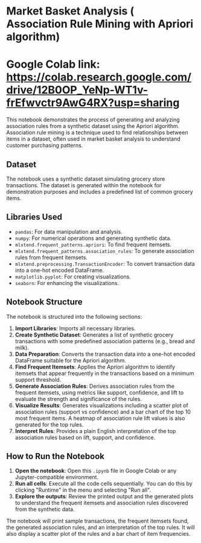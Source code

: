 
# Market Basket Analysis ( Association Rule Mining with Apriori algorithm)

# Google Colab link: https://colab.research.google.com/drive/12B0OP_YeNp-WT1v-frEfwvctr9AwG4RX?usp=sharing

This notebook demonstrates the process of generating and analyzing association rules from a synthetic dataset using the Apriori algorithm. Association rule mining is a technique used to find relationships between items in a dataset, often used in market basket analysis to understand customer purchasing patterns.

## Dataset

The notebook uses a synthetic dataset simulating grocery store transactions. The dataset is generated within the notebook for demonstration purposes and includes a predefined list of common grocery items.

## Libraries Used

- `pandas`: For data manipulation and analysis.
- `numpy`: For numerical operations and generating synthetic data.
- `mlxtend.frequent_patterns.apriori`: To find frequent itemsets.
- `mlxtend.frequent_patterns.association_rules`: To generate association rules from frequent itemsets.
- `mlxtend.preprocessing.TransactionEncoder`: To convert transaction data into a one-hot encoded DataFrame.
- `matplotlib.pyplot`: For creating visualizations.
- `seaborn`: For enhancing the visualizations.

## Notebook Structure

The notebook is structured into the following sections:

1.  **Import Libraries**: Imports all necessary libraries.
2.  **Create Synthetic Dataset**: Generates a list of synthetic grocery transactions with some predefined association patterns (e.g., bread and milk).
3.  **Data Preparation**: Converts the transaction data into a one-hot encoded DataFrame suitable for the Apriori algorithm.
4.  **Find Frequent Itemsets**: Applies the Apriori algorithm to identify itemsets that appear frequently in the transactions based on a minimum support threshold.
5.  **Generate Association Rules**: Derives association rules from the frequent itemsets, using metrics like support, confidence, and lift to evaluate the strength and significance of the rules.
6.  **Visualize Results**: Generates visualizations including a scatter plot of association rules (support vs confidence) and a bar chart of the top 10 most frequent items. A heatmap of association rule lift values is also generated for the top rules.
7.  **Interpret Rules**: Provides a plain English interpretation of the top association rules based on lift, support, and confidence.

## How to Run the Notebook

1.  **Open the notebook**: Open this `.ipynb` file in Google Colab or any Jupyter-compatible environment.
2.  **Run all cells**: Execute all the code cells sequentially. You can do this by clicking "Runtime" in the menu and selecting "Run all".
3.  **Explore the outputs**: Review the printed output and the generated plots to understand the frequent itemsets and association rules discovered from the synthetic data.

The notebook will print sample transactions, the frequent itemsets found, the generated association rules, and an interpretation of the top rules. It will also display a scatter plot of the rules and a bar chart of item frequencies.
